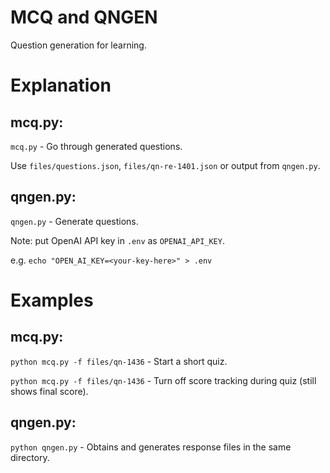 # MCQ and QNGEN

Question generation for learning.

# Explanation

## mcq.py:

``mcq.py`` - Go through generated questions.

Use ``files/questions.json``, ``files/qn-re-1401.json`` or output from ``qngen.py``.

## qngen.py:

``qngen.py`` - Generate questions.

Note: put OpenAI API key in ``.env`` as ``OPENAI_API_KEY``.

e.g. ``echo "OPEN_AI_KEY=<your-key-here>" > .env``

# Examples


## mcq.py:
``python mcq.py -f files/qn-1436`` - Start a short quiz.

``python mcq.py -f files/qn-1436`` - Turn off score tracking during quiz (still shows final score).

## qngen.py: 
``python qngen.py`` - Obtains and generates response files in the same directory.